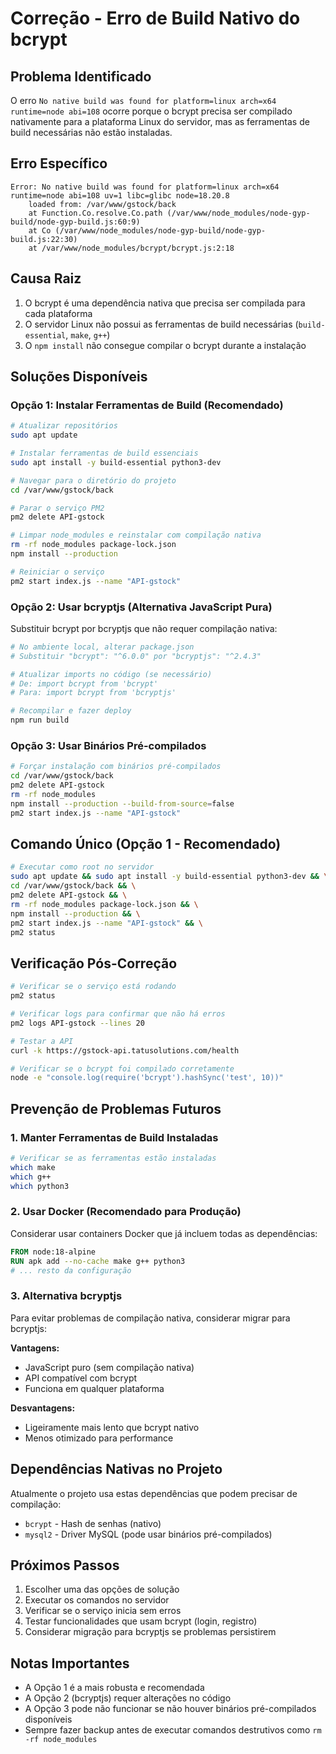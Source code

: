 # Correção - Erro de Build Nativo do bcrypt

## Problema Identificado
O erro `No native build was found for platform=linux arch=x64 runtime=node abi=108` ocorre porque o bcrypt precisa ser compilado nativamente para a plataforma Linux do servidor, mas as ferramentas de build necessárias não estão instaladas.

## Erro Específico
```
Error: No native build was found for platform=linux arch=x64 runtime=node abi=108 uv=1 libc=glibc node=18.20.8
    loaded from: /var/www/gstock/back
    at Function.Co.resolve.Co.path (/var/www/node_modules/node-gyp-build/node-gyp-build.js:60:9)
    at Co (/var/www/node_modules/node-gyp-build/node-gyp-build.js:22:30)
    at /var/www/node_modules/bcrypt/bcrypt.js:2:18
```

## Causa Raiz
1. O bcrypt é uma dependência nativa que precisa ser compilada para cada plataforma
2. O servidor Linux não possui as ferramentas de build necessárias (`build-essential`, `make`, `g++`)
3. O `npm install` não consegue compilar o bcrypt durante a instalação

## Soluções Disponíveis

### Opção 1: Instalar Ferramentas de Build (Recomendado)
```bash
# Atualizar repositórios
sudo apt update

# Instalar ferramentas de build essenciais
sudo apt install -y build-essential python3-dev

# Navegar para o diretório do projeto
cd /var/www/gstock/back

# Parar o serviço PM2
pm2 delete API-gstock

# Limpar node_modules e reinstalar com compilação nativa
rm -rf node_modules package-lock.json
npm install --production

# Reiniciar o serviço
pm2 start index.js --name "API-gstock"
```

### Opção 2: Usar bcryptjs (Alternativa JavaScript Pura)
Substituir bcrypt por bcryptjs que não requer compilação nativa:

```bash
# No ambiente local, alterar package.json
# Substituir "bcrypt": "^6.0.0" por "bcryptjs": "^2.4.3"

# Atualizar imports no código (se necessário)
# De: import bcrypt from 'bcrypt'
# Para: import bcrypt from 'bcryptjs'

# Recompilar e fazer deploy
npm run build
```

### Opção 3: Usar Binários Pré-compilados
```bash
# Forçar instalação com binários pré-compilados
cd /var/www/gstock/back
pm2 delete API-gstock
rm -rf node_modules
npm install --production --build-from-source=false
pm2 start index.js --name "API-gstock"
```

## Comando Único (Opção 1 - Recomendado)
```bash
# Executar como root no servidor
sudo apt update && sudo apt install -y build-essential python3-dev && \
cd /var/www/gstock/back && \
pm2 delete API-gstock && \
rm -rf node_modules package-lock.json && \
npm install --production && \
pm2 start index.js --name "API-gstock" && \
pm2 status
```

## Verificação Pós-Correção
```bash
# Verificar se o serviço está rodando
pm2 status

# Verificar logs para confirmar que não há erros
pm2 logs API-gstock --lines 20

# Testar a API
curl -k https://gstock-api.tatusolutions.com/health

# Verificar se o bcrypt foi compilado corretamente
node -e "console.log(require('bcrypt').hashSync('test', 10))"
```

## Prevenção de Problemas Futuros

### 1. Manter Ferramentas de Build Instaladas
```bash
# Verificar se as ferramentas estão instaladas
which make
which g++
which python3
```

### 2. Usar Docker (Recomendado para Produção)
Considerar usar containers Docker que já incluem todas as dependências:

```dockerfile
FROM node:18-alpine
RUN apk add --no-cache make g++ python3
# ... resto da configuração
```

### 3. Alternativa bcryptjs
Para evitar problemas de compilação nativa, considerar migrar para bcryptjs:

**Vantagens:**
- JavaScript puro (sem compilação nativa)
- API compatível com bcrypt
- Funciona em qualquer plataforma

**Desvantagens:**
- Ligeiramente mais lento que bcrypt nativo
- Menos otimizado para performance

## Dependências Nativas no Projeto
Atualmente o projeto usa estas dependências que podem precisar de compilação:
- `bcrypt` - Hash de senhas (nativo)
- `mysql2` - Driver MySQL (pode usar binários pré-compilados)

## Próximos Passos
1. Escolher uma das opções de solução
2. Executar os comandos no servidor
3. Verificar se o serviço inicia sem erros
4. Testar funcionalidades que usam bcrypt (login, registro)
5. Considerar migração para bcryptjs se problemas persistirem

## Notas Importantes
- A Opção 1 é a mais robusta e recomendada
- A Opção 2 (bcryptjs) requer alterações no código
- A Opção 3 pode não funcionar se não houver binários pré-compilados disponíveis
- Sempre fazer backup antes de executar comandos destrutivos como `rm -rf node_modules`